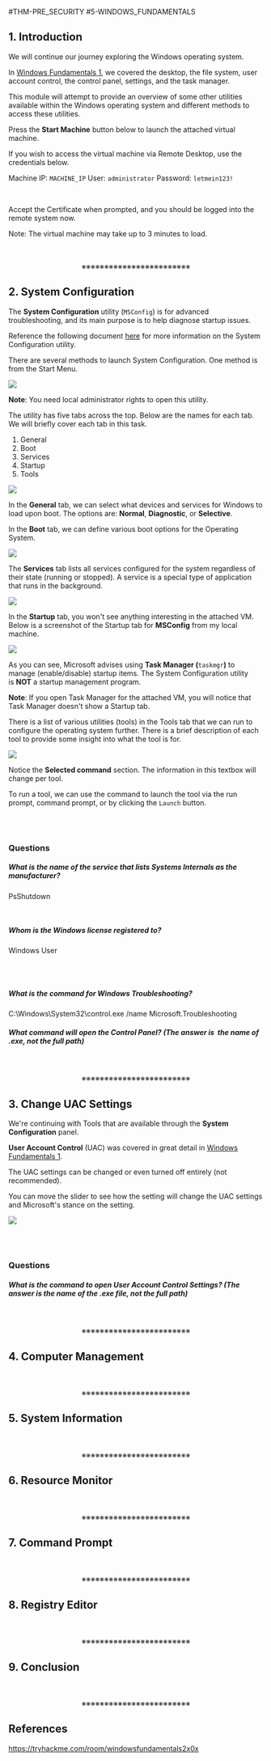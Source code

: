 #THM-PRE_SECURITY #5-WINDOWS_FUNDAMENTALS

## 1. Introduction

We will continue our journey exploring the Windows operating system. 

In [Windows Fundamentals 1](https://tryhackme.com/room/windowsfundamentals1xbx), we covered the desktop, the file system, user account control, the control panel, settings, and the task manager. 

This module will attempt to provide an overview of some other utilities available within the Windows operating system and different methods to access these utilities.

Press the **Start Machine** button below to launch the attached virtual machine.

If you wish to access the virtual machine via Remote Desktop, use the credentials below. 

Machine IP: `MACHINE_IP`
User: `administrator`
Password: `letmein123!`
<div align="center"><br><img width="" src="https://assets.tryhackme.com/additional/win-event-logs/remmina.png" alt=""></div>

Accept the Certificate when prompted, and you should be logged into the remote system now.

Note: The virtual machine may take up to 3 minutes to load.
<div align="center">
<br>
<br>
※※※※※※※※※※※※※※※※※※※※※※※※
<br>
</div>
<!-- PAGE BREAK -->
<div style="page-break-after: always;"></div>

## 2. System Configuration

The **System Configuration** utility (`MSConfig`) is for advanced troubleshooting, and its main purpose is to help diagnose startup issues. 

Reference the following document [here](https://docs.microsoft.com/en-us/troubleshoot/windows-client/performance/system-configuration-utility-troubleshoot-configuration-errors) for more information on the System Configuration utility. 

There are several methods to launch System Configuration. One method is from the Start Menu.

![](https://assets.tryhackme.com/additional/win-fun2/msconfig-start.png)  

**Note**: You need local administrator rights to open this utility. 

The utility has five tabs across the top. Below are the names for each tab. We will briefly cover each tab in this task. 

1. General
2. Boot
3. Services
4. Startup
5. Tools

![](https://assets.tryhackme.com/additional/win-fun2/msconfig1.png)  

In the **General** tab, we can select what devices and services for Windows to load upon boot. The options are: **Normal**, **Diagnostic**, or **Selective**. 

In the **Boot** tab, we can define various boot options for the Operating System. 

![](https://assets.tryhackme.com/additional/win-fun2/msconfig2.png)  

The **Services** tab lists all services configured for the system regardless of their state (running or stopped). A service is a special type of application that runs in the background.  

![](https://assets.tryhackme.com/additional/win-fun2/msconfig3.png)  

In the **Startup** tab, you won't see anything interesting in the attached VM.  Below is a screenshot of the Startup tab for **MSConfig** from my local machine. 

![](https://assets.tryhackme.com/additional/win-fun2/msconfig4.png)  

As you can see, Microsoft advises using **Task Manager (**`taskmgr`**)** to manage (enable/disable) startup items. The System Configuration utility is **NOT** a startup management program. 

**Note**: If you open Task Manager for the attached VM, you will notice that Task Manager doesn't show a Startup tab. 

There is a list of various utilities (tools) in the Tools tab that we can run to configure the operating system further. There is a brief description of each tool to provide some insight into what the tool is for. 

![](https://assets.tryhackme.com/additional/win-fun2/msconfig5.png)  

Notice the **Selected command** section. The information in this textbox will change per tool.

To run a tool, we can use the command to launch the tool via the run prompt, command prompt, or by clicking the `Launch` button.
<div>
<br>
<br>
</div>

### Questions

##### What is the name of the service that lists Systems Internals as the manufacturer?
PsShutdown
<div align="center"><br><img width="" src="Pasted image 20250922145522.png" alt=""></div>

##### Whom is the Windows license registered to?
Windows User
<div align="center"><br><img width="" src="Pasted image 20250922145752.png" alt=""></div>
<div align="center"><br><img width="" src="Pasted image 20250922151239.png" alt=""></div>

##### What is the command for Windows Troubleshooting?
C:\Windows\System32\control.exe /name Microsoft.Troubleshooting

##### What command will open the Control Panel? (The answer is  the name of .exe, not the full path)
<div align="center">
<br>
<br>
※※※※※※※※※※※※※※※※※※※※※※※※
<br>
</div>
<!-- PAGE BREAK -->
<div style="page-break-after: always;"></div>

## 3. Change UAC Settings

We're continuing with Tools that are available through the **System Configuration** panel.  

**User Account Control** (UAC) was covered in great detail in [Windows Fundamentals 1](https://tryhackme.com/room/windowsfundamentals1xbx). 

The UAC settings can be changed or even turned off entirely (not recommended).

You can move the slider to see how the setting will change the UAC settings and Microsoft's stance on the setting.

![](https://assets.tryhackme.com/additional/win-fun2/uac.png)
<div>
<br>
<br>
</div>

### Questions

##### What is the command to open User Account Control Settings? (The answer is the name of the .exe file, not the full path)
<div align="center">
<br>
<br>
※※※※※※※※※※※※※※※※※※※※※※※※
<br>
</div>
<!-- PAGE BREAK -->
<div style="page-break-after: always;"></div>

## 4. Computer Management
<div align="center">
<br>
<br>
※※※※※※※※※※※※※※※※※※※※※※※※
<br>
</div>
<!-- PAGE BREAK -->
<div style="page-break-after: always;"></div>

## 5. System Information
<div align="center">
<br>
<br>
※※※※※※※※※※※※※※※※※※※※※※※※
<br>
</div>
<!-- PAGE BREAK -->
<div style="page-break-after: always;"></div>

## 6. Resource Monitor
<div align="center">
<br>
<br>
※※※※※※※※※※※※※※※※※※※※※※※※
<br>
</div>
<!-- PAGE BREAK -->
<div style="page-break-after: always;"></div>

## 7. Command Prompt
<div align="center">
<br>
<br>
※※※※※※※※※※※※※※※※※※※※※※※※
<br>
</div>
<!-- PAGE BREAK -->
<div style="page-break-after: always;"></div>

## 8. Registry Editor
<div align="center">
<br>
<br>
※※※※※※※※※※※※※※※※※※※※※※※※
<br>
</div>
<!-- PAGE BREAK -->
<div style="page-break-after: always;"></div>

## 9. Conclusion
<div align="center">
<br>
<br>
※※※※※※※※※※※※※※※※※※※※※※※※
<br>
</div>
<!-- PAGE BREAK -->
<div style="page-break-after: always;"></div>

## References

https://tryhackme.com/room/windowsfundamentals2x0x